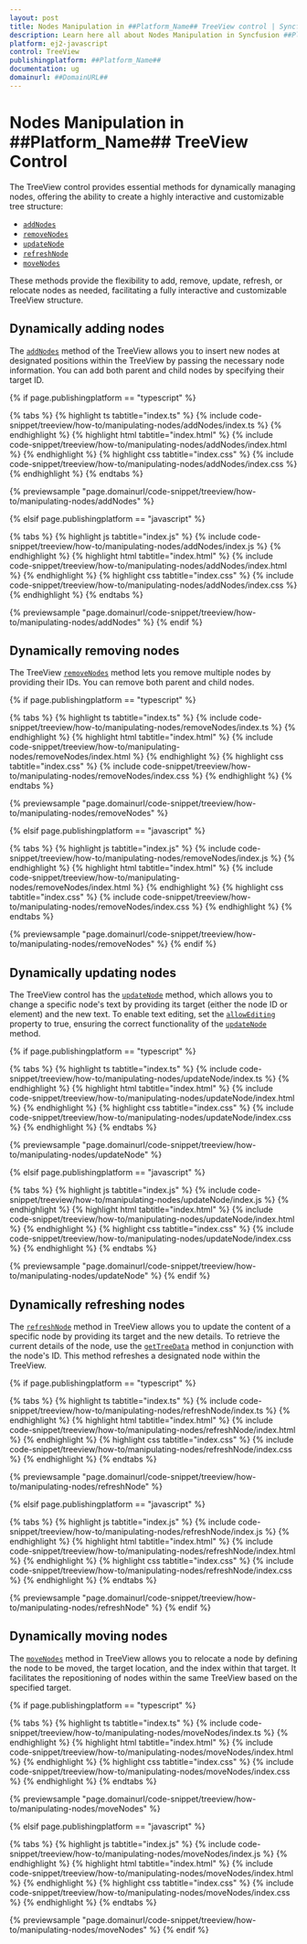 ```yaml
---
layout: post
title: Nodes Manipulation in ##Platform_Name## TreeView control | Syncfusion
description: Learn here all about Nodes Manipulation in Syncfusion ##Platform_Name## TreeView control of Syncfusion Essential JS 2 and more.
platform: ej2-javascript
control: TreeView
publishingplatform: ##Platform_Name##
documentation: ug
domainurl: ##DomainURL##
---
```


# Nodes Manipulation in ##Platform_Name## TreeView Control

The TreeView control provides essential methods for dynamically managing nodes, offering the ability to create a highly interactive and customizable tree structure:

* [`addNodes`](../../api/treeview/#addnodes)
* [`removeNodes`](../../api/treeview/#removenodes)
* [`updateNode`](../../api/treeview/#updatenode)
* [`refreshNode`](../../api/treeview/#refreshnode)
* [`moveNodes`](../../api/treeview/#movenodes)

These methods provide the flexibility to add, remove, update, refresh, or relocate nodes as needed, facilitating a fully interactive and customizable TreeView structure.

## Dynamically adding nodes

The [`addNodes`](../../api/treeview/#addnodes) method of the TreeView allows you to insert new nodes at designated positions within the TreeView by passing the necessary node information. You can add both parent and child nodes by specifying their target ID.

{% if page.publishingplatform == "typescript" %}

 {% tabs %}
{% highlight ts tabtitle="index.ts" %}
{% include code-snippet/treeview/how-to/manipulating-nodes/addNodes/index.ts %}
{% endhighlight %}
{% highlight html tabtitle="index.html" %}
{% include code-snippet/treeview/how-to/manipulating-nodes/addNodes/index.html %}
{% endhighlight %}
{% highlight css tabtitle="index.css" %}
{% include code-snippet/treeview/how-to/manipulating-nodes/addNodes/index.css %}
{% endhighlight %}
{% endtabs %}
        
{% previewsample "page.domainurl/code-snippet/treeview/how-to/manipulating-nodes/addNodes" %}

{% elsif page.publishingplatform == "javascript" %}

{% tabs %}
{% highlight js tabtitle="index.js" %}
{% include code-snippet/treeview/how-to/manipulating-nodes/addNodes/index.js %}
{% endhighlight %}
{% highlight html tabtitle="index.html" %}
{% include code-snippet/treeview/how-to/manipulating-nodes/addNodes/index.html %}
{% endhighlight %}
{% highlight css tabtitle="index.css" %}
{% include code-snippet/treeview/how-to/manipulating-nodes/addNodes/index.css %}
{% endhighlight %}
{% endtabs %}

{% previewsample "page.domainurl/code-snippet/treeview/how-to/manipulating-nodes/addNodes" %}
{% endif %}

## Dynamically removing nodes

The TreeView [`removeNodes`](../../api/treeview/#removenodes) method lets you remove multiple nodes by providing their IDs. You can remove both parent and child nodes.

{% if page.publishingplatform == "typescript" %}

 {% tabs %}
{% highlight ts tabtitle="index.ts" %}
{% include code-snippet/treeview/how-to/manipulating-nodes/removeNodes/index.ts %}
{% endhighlight %}
{% highlight html tabtitle="index.html" %}
{% include code-snippet/treeview/how-to/manipulating-nodes/removeNodes/index.html %}
{% endhighlight %}
{% highlight css tabtitle="index.css" %}
{% include code-snippet/treeview/how-to/manipulating-nodes/removeNodes/index.css %}
{% endhighlight %}
{% endtabs %}

{% previewsample "page.domainurl/code-snippet/treeview/how-to/manipulating-nodes/removeNodes" %}

{% elsif page.publishingplatform == "javascript" %}

{% tabs %}
{% highlight js tabtitle="index.js" %}
{% include code-snippet/treeview/how-to/manipulating-nodes/removeNodes/index.js %}
{% endhighlight %}
{% highlight html tabtitle="index.html" %}
{% include code-snippet/treeview/how-to/manipulating-nodes/removeNodes/index.html %}
{% endhighlight %}
{% highlight css tabtitle="index.css" %}
{% include code-snippet/treeview/how-to/manipulating-nodes/removeNodes/index.css %}
{% endhighlight %}
{% endtabs %}

{% previewsample "page.domainurl/code-snippet/treeview/how-to/manipulating-nodes/removeNodes" %}
{% endif %}

## Dynamically updating nodes

The TreeView control has the [`updateNode`](../../api/treeview/#updatenode) method, which allows you to change a specific node's text by providing its target (either the node ID or element) and the new text. To enable text editing, set the [`allowEditing`](../../api/treeview#allowediting) property to true, ensuring the correct functionality of the [`updateNode`](../../api/treeview#updatenode) method.

{% if page.publishingplatform == "typescript" %}

{% tabs %}
{% highlight ts tabtitle="index.ts" %}
{% include code-snippet/treeview/how-to/manipulating-nodes/updateNode/index.ts %}
{% endhighlight %}
{% highlight html tabtitle="index.html" %}
{% include code-snippet/treeview/how-to/manipulating-nodes/updateNode/index.html %}
{% endhighlight %}
{% highlight css tabtitle="index.css" %}
{% include code-snippet/treeview/how-to/manipulating-nodes/updateNode/index.css %}
{% endhighlight %}
{% endtabs %}

{% previewsample "page.domainurl/code-snippet/treeview/how-to/manipulating-nodes/updateNode" %}

{% elsif page.publishingplatform == "javascript" %}

{% tabs %}
{% highlight js tabtitle="index.js" %}
{% include code-snippet/treeview/how-to/manipulating-nodes/updateNode/index.js %}
{% endhighlight %}
{% highlight html tabtitle="index.html" %}
{% include code-snippet/treeview/how-to/manipulating-nodes/updateNode/index.html %}
{% endhighlight %}
{% highlight css tabtitle="index.css" %}
{% include code-snippet/treeview/how-to/manipulating-nodes/updateNode/index.css %}
{% endhighlight %}
{% endtabs %}

{% previewsample "page.domainurl/code-snippet/treeview/how-to/manipulating-nodes/updateNode" %}
{% endif %}

## Dynamically refreshing nodes

The [`refreshNode`](../../api/treeview/#refreshnode) method in TreeView allows you to update the content of a specific node by providing its target and the new details. To retrieve the current details of the node, use the [`getTreeData`](../../api/treeview/#gettreedata) method in conjunction with the node's ID. This method refreshes a designated node within the TreeView.

{% if page.publishingplatform == "typescript" %}

{% tabs %}
{% highlight ts tabtitle="index.ts" %}
{% include code-snippet/treeview/how-to/manipulating-nodes/refreshNode/index.ts %}
{% endhighlight %}
{% highlight html tabtitle="index.html" %}
{% include code-snippet/treeview/how-to/manipulating-nodes/refreshNode/index.html %}
{% endhighlight %}
{% highlight css tabtitle="index.css" %}
{% include code-snippet/treeview/how-to/manipulating-nodes/refreshNode/index.css %}
{% endhighlight %}
{% endtabs %}

{% previewsample "page.domainurl/code-snippet/treeview/how-to/manipulating-nodes/refreshNode" %}

{% elsif page.publishingplatform == "javascript" %}

{% tabs %}
{% highlight js tabtitle="index.js" %}
{% include code-snippet/treeview/how-to/manipulating-nodes/refreshNode/index.js %}
{% endhighlight %}
{% highlight html tabtitle="index.html" %}
{% include code-snippet/treeview/how-to/manipulating-nodes/refreshNode/index.html %}
{% endhighlight %}
{% highlight css tabtitle="index.css" %}
{% include code-snippet/treeview/how-to/manipulating-nodes/refreshNode/index.css %}
{% endhighlight %}
{% endtabs %}

{% previewsample "page.domainurl/code-snippet/treeview/how-to/manipulating-nodes/refreshNode" %}
{% endif %}

## Dynamically moving nodes

The [`moveNodes`](../../api/treeview/#movenodes) method in TreeView allows you to relocate a node by defining the node to be moved, the target location, and the index within that target. It facilitates the repositioning of nodes within the same TreeView based on the specified target.

{% if page.publishingplatform == "typescript" %}

{% tabs %}
{% highlight ts tabtitle="index.ts" %}
{% include code-snippet/treeview/how-to/manipulating-nodes/moveNodes/index.ts %}
{% endhighlight %}
{% highlight html tabtitle="index.html" %}
{% include code-snippet/treeview/how-to/manipulating-nodes/moveNodes/index.html %}
{% endhighlight %}
{% highlight css tabtitle="index.css" %}
{% include code-snippet/treeview/how-to/manipulating-nodes/moveNodes/index.css %}
{% endhighlight %}
{% endtabs %}

{% previewsample "page.domainurl/code-snippet/treeview/how-to/manipulating-nodes/moveNodes" %}

{% elsif page.publishingplatform == "javascript" %}

{% tabs %}
{% highlight js tabtitle="index.js" %}
{% include code-snippet/treeview/how-to/manipulating-nodes/moveNodes/index.js %}
{% endhighlight %}
{% highlight html tabtitle="index.html" %}
{% include code-snippet/treeview/how-to/manipulating-nodes/moveNodes/index.html %}
{% endhighlight %}
{% highlight css tabtitle="index.css" %}
{% include code-snippet/treeview/how-to/manipulating-nodes/moveNodes/index.css %}
{% endhighlight %}
{% endtabs %}

{% previewsample "page.domainurl/code-snippet/treeview/how-to/manipulating-nodes/moveNodes" %}
{% endif %}